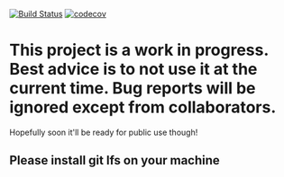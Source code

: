 [![Build Status](https://travis-ci.org/jguhlin/oracular.svg?branch=master)](https://travis-ci.org/jguhlin/oracular) [![codecov](https://codecov.io/gh/jguhlin/oracular/branch/master/graph/badge.svg)](https://codecov.io/gh/jguhlin/oracular)

# This project is a work in progress. Best advice is to not use it at the current time. Bug reports will be ignored except from collaborators.

Hopefully soon it'll be ready for public use though!

## Please install git lfs on your machine
